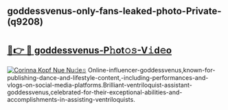 ## goddessvenus-only-fans​-leaked-photo​-Private-(q9208)


# <h2><a href="https://mediaupload.pro?title=goddessvenus&ref=git">🔗👉 🔴 goddessvenus-P𝚑ot𝚘𝚜-V𝚒d𝚎o</a></h2>

[![Corinna Kopf Nue Nu𝚍e𝚜](https://i.imgur.com/0qMVB7G.gif)](https://mediaupload.pro?title=goddessvenus&ref=git)
Online-influencer-goddessvenus,known-for-publishing-dance-and-lifestyle-content,-including-performances-and-vlogs-on-social-media-platforms.Brilliant-ventriloquist-assistant-goddessvenus,celebrated-for-their-exceptional-abilities-and-accomplishments-in-assisting-ventriloquists.  